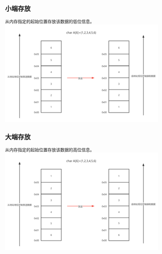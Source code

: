 ## 小端存放  
从内存指定的起始位置存放该数据的低位信息。
![小端存放](https://github.com/aoaforever/linux-C-Backend-Develop/blob/main/linux%E5%9F%BA%E7%A1%80/%E5%B0%8F%E7%AB%AF%E5%AD%98%E6%94%BE.png)

## 大端存放  
从内存指定的起始位置存放该数据的高位信息。
![大端存放](https://github.com/aoaforever/linux-C-Backend-Develop/blob/main/linux%E5%9F%BA%E7%A1%80/%E5%A4%A7%E7%AB%AF%E5%AD%98%E6%94%BE.png)
